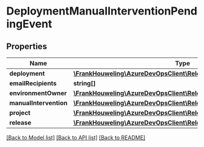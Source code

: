 # DeploymentManualInterventionPendingEvent

## Properties
Name | Type | Description | Notes
------------ | ------------- | ------------- | -------------
**deployment** | [**\FrankHouweling\AzureDevOpsClient\Release\Model\Deployment**](Deployment.md) |  | [optional] 
**emailRecipients** | **string[]** |  | [optional] 
**environmentOwner** | [**\FrankHouweling\AzureDevOpsClient\Release\Model\IdentityRef**](IdentityRef.md) |  | [optional] 
**manualIntervention** | [**\FrankHouweling\AzureDevOpsClient\Release\Model\ManualIntervention**](ManualIntervention.md) |  | [optional] 
**project** | [**\FrankHouweling\AzureDevOpsClient\Release\Model\ProjectReference**](ProjectReference.md) |  | [optional] 
**release** | [**\FrankHouweling\AzureDevOpsClient\Release\Model\Release**](Release.md) |  | [optional] 

[[Back to Model list]](../README.md#documentation-for-models) [[Back to API list]](../README.md#documentation-for-api-endpoints) [[Back to README]](../README.md)


